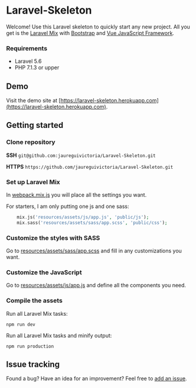 # Laravel-Skeleton
Welcome! Use this Laravel skeleton to quickly start any new project. All you get is the [Laravel Mix](https://laravel.com/docs/5.6/mix) with [Bootstrap](https://getbootstrap.com) and [Vue JavaScript Framework](https://vuejs.org/).

### Requirements
* Laravel 5.6
* PHP 7.1.3 or upper

## Demo
Visit the demo site at [https://laravel-skeleton.herokuapp.com](https://laravel-skeleton.herokuapp.com).

## Getting started
### Clone repository

**SSH** ```git@github.com:jaureguivictoria/Laravel-Skeleton.git```

**HTTPS** ```https://github.com/jaureguivictoria/Laravel-Skeleton.git```

### Set up Laravel Mix
In [webpack.mix.js](https://github.com/jaureguivictoria/Laravel-Skeleton/blob/master/webpack.mix.js) you will place all the settings you want.

For starters, I am only putting one js and one sass:
```php
    mix.js('resources/assets/js/app.js', 'public/js');
    mix.sass('resources/assets/sass/app.scss', 'public/css');
```
### Customize the styles with SASS
Go to [resources/assets/sass/app.scss](https://github.com/jaureguivictoria/Laravel-Skeleton/blob/master/resources/assets/sass/app.scss) and fill in any customizations you want.

### Customize the JavaScript
Go to [resources/assets/js/app.js](https://github.com/jaureguivictoria/Laravel-Skeleton/blob/master/resources/assets/js/app.js) and define all the components you need.

### Compile the assets
Run all Laravel Mix tasks:

```npm run dev```

Run all Laravel Mix tasks and minify output:

```npm run production```

## Issue tracking

Found a bug? Have an idea for an improvement? Feel free to [add an issue](https://github.com/jaureguivictoria/Laravel-Skeleton/issues).


